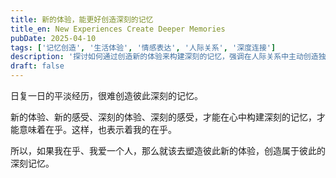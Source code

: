 ```yaml
---
title: 新的体验，能更好创造深刻的记忆
title_en: New Experiences Create Deeper Memories
pubDate: 2025-04-10
tags: ['记忆创造', '生活体验', '情感表达', '人际关系', '深度连接']
description: '探讨如何通过创造新的体验来构建深刻的记忆，强调在人际关系中主动创造独特体验的重要性，以及其对增进情感连接的积极作用。'
draft: false
---
```



日复一日的平淡经历，很难创造彼此深刻的记忆。

新的体验、新的感受、深刻的体验、深刻的感受，才能在心中构建深刻的记忆，才能意味着在乎。这样，也表示着我的在乎。

所以，如果我在乎、我爱一个人，那么就该去塑造彼此新的体验，创造属于彼此的深刻记忆。
